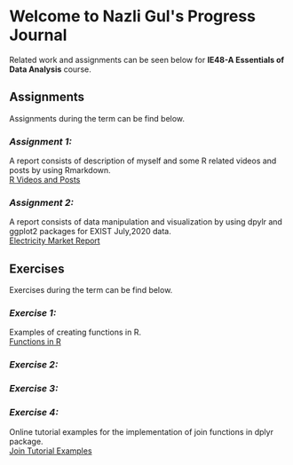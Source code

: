# Welcome to Nazli Gul's Progress Journal
Related work and assignments can be seen below for **IE48-A Essentials of Data Analysis** course.


## Assignments
Assignments during the term can be find below.

### *Assignment 1:* 
A report consists of description of myself and some R related videos and posts by using Rmarkdown.<br>
[R Videos and Posts](https://pjournal.github.io/boun01-NazliGul/Assignment-1-RmarkdownFile_.html)

### *Assignment 2:* 
A report consists of data manipulation and visualization by using dpylr and ggplot2 packages for EXIST July,2020 data.<br>
[Electricity Market Report](https://pjournal.github.io/boun01-NazliGul/Assignment-2-July-Report.html)

## Exercises
Exercises during the term can be find below.

### *Exercise 1:*
Examples of creating functions in R.<br>
[Functions in R](https://pjournal.github.io/boun01-NazliGul/Exercise-1.html)

### *Exercise 2:*

### *Exercise 3:*

### *Exercise 4:*
Online tutorial examples for the implementation of join functions in dplyr package. <br>
[Join Tutorial Examples](https://pjournal.github.io/boun01-NazliGul/Exercise-3.html)


